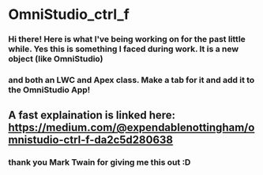 # OmniStudio_ctrl_f
### Hi there! Here is what I've being working on for the past little while. Yes this is something I faced during work. It is a new object (like OmniStudio) 
### and both an LWC and Apex class. Make a tab for it and add it to the OmniStudio App! 

## A fast explaination is linked here: https://medium.com/@expendablenottingham/omnistudio-ctrl-f-da2c5d280638
### thank you Mark Twain for giving me this out :D
